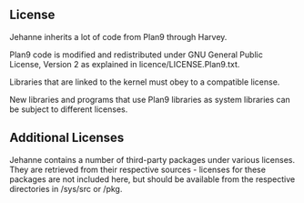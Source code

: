 ## License ##

Jehanne inherits a lot of code from Plan9 through Harvey.

Plan9 code is modified and redistributed under GNU General Public License, Version 2
as explained in licence/LICENSE.Plan9.txt.

Libraries that are linked to the kernel must obey to a compatible license.

New libraries and programs that use Plan9 libraries as system libraries can be subject
to different licenses.

## Additional Licenses ##

Jehanne contains a number of third-party packages under various licenses.  
They are retrieved from their respective sources - licenses 
for these packages are not included here, but should be available 
from the respective directories in /sys/src or /pkg.
